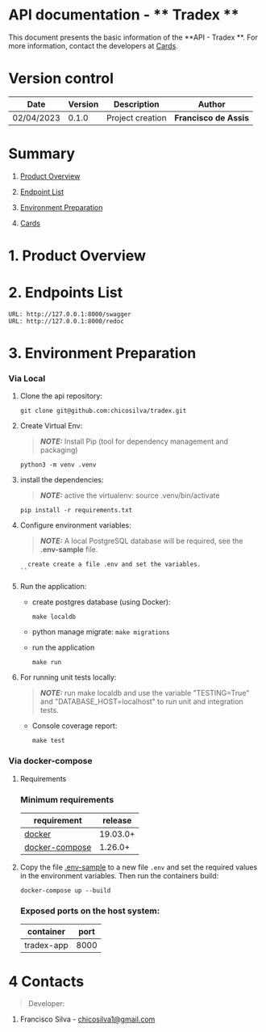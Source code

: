 
# API documentation - ** Tradex **

This document presents the basic information of the **API - Tradex  **. For more information, contact the developers at [Cards](#4-Cards).

# Version control

| Date       | Version | Description          | Author                    |
|------------|---------|----------------------|---------------------------|
| 02/04/2023 | 0.1.0   | Project creation     | **Francisco de Assis** |

# Summary

1. [Product Overview](#1-Product-Overview)

2. [Endpoint List](#2-Endpoint-List)

3. [Environment Preparation](#3-Environment-Preparation)

4. [Cards](#4-Cards)

# 1. Product Overview 


# 2. Endpoints List

    URL: http://127.0.0.1:8000/swagger
    URL: http://127.0.0.1:8000/redoc


# 3. Environment Preparation
### Via Local 
1. Clone the api repository:
    ```shell
    git clone git@github.com:chicosilva/tradex.git
    ```

2. Create Virtual Env:
    > **_NOTE:_** Install Pip (tool for dependency management and packaging)
    ```shell
    python3 -m venv .venv
    ```

3. install the dependencies:
   > **_NOTE:_** active the virtualenv: source .venv/bin/activate  
    ```shell
    pip install -r requirements.txt
    ```


4. Configure environment variables:
    > **_NOTE:_** A local PostgreSQL database will be required, see the **.env-sample** file.
    ```shell
      create create a file .env and set the variables.
    ``

5. Run the application:
   - create postgres database (using Docker): 
     ```shell
     make localdb
     ```
   - python manage migrate:
     ``` make migrations ```

   - run the application
     ```shell
     make run
     ```

6. For running unit tests locally:
   > **_NOTE:_** run make localdb and use the variable "TESTING=True" and "DATABASE_HOST=localhost" to run unit and integration tests.
   - Console coverage report:
     ```shell
     make test
     ```

### Via docker-compose

1. Requirements
   
   ### Minimum requirements   
   | requirement                                                   | release  |
   |---------------------------------------------------------------|----------|
   | [docker](https://docs.docker.com/get-docker/)                 | 19.03.0+ |
   | [docker-compose](https://github.com/docker/compose/releases/) | 1.26.0+  |

2. Copy the file [.env-sample](.env-sample) to a new file `.env` and set the required values in the environment variables. Then run the containers build:
   ```shell
   docker-compose up --build
   ```

   ### Exposed ports on the host system:
   
   | container             | port |
   |-----------------------|------|
   | tradex-app | 8000 |

# 4 Contacts

> Developer:
1. Francisco Silva - chicosilva1@gmail.com

